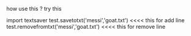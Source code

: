 how use this ? try this


import textsaver
test.savetotxt('messi','goat.txt')          <<<< this for add line
test.removefromtxt('messi','goat.txt')      <<<< this for remove line
